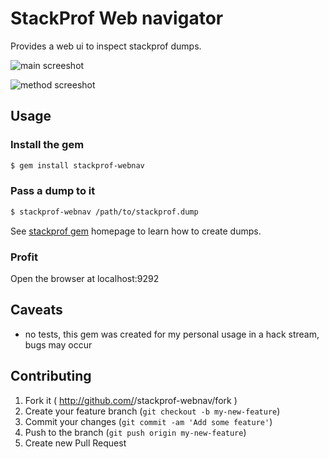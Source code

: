 # StackProf Web navigator

Provides a web ui to inspect stackprof dumps.

![main screeshot][main-screenshot]

![method screeshot][method-screenshot]

## Usage

### Install the gem
```bash
$ gem install stackprof-webnav
```

### Pass a dump to it
```bash
$ stackprof-webnav /path/to/stackprof.dump
```

See [stackprof gem][create-dump] homepage to learn how to create dumps.

### Profit
Open the browser at localhost:9292

## Caveats
- no tests, this gem was created for my personal usage in a hack stream,
  bugs may occur

## Contributing

1. Fork it ( http://github.com/<my-github-username>/stackprof-webnav/fork )
2. Create your feature branch (`git checkout -b my-new-feature`)
3. Commit your changes (`git commit -am 'Add some feature'`)
4. Push to the branch (`git push origin my-new-feature`)
5. Create new Pull Request

[create-dump]: https://github.com/tmm1/stackprof#getting-started
[main-screenshot]: https://github.com/alisnic/stackprof-webnav/blob/master/screenshots/main.png?raw=true
[method-screenshot]: https://github.com/alisnic/stackprof-webnav/blob/master/screenshots/method.png?raw=true
